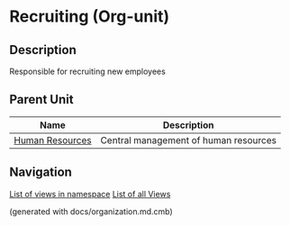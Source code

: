 # Recruiting (Org-unit)
## Description
Responsible for recruiting new employees


## Parent Unit
| Name | Description |
|---|---|
| [Human Resources](../../../mybank/organization/human-resources-unit.md) | Central management of human resources |


## Navigation
[List of views in namespace](./views-in-namespace.md)
[List of all Views](../../../views.md)

(generated with docs/organization.md.cmb)
